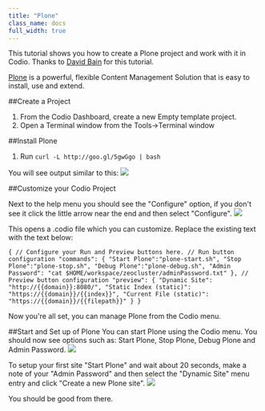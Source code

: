 ```yaml
---
title: "Plone"
class_name: docs
full_width: true
---
```



This tutorial shows you how to create a Plone project and work with it in Codio. Thanks to [David Bain](http://blog.dbain.com/2014/04/install-plone-in-under-5-minutes-on.html) for this tutorial.

[Plone](https://plone.org/) is a powerful, flexible Content Management Solution that is easy to install, use and extend.

##Create a Project

1. From the Codio Dashboard, create a new Empty template project.
1. Open a Terminal window from the Tools->Terminal window


##Install Plone

1. Run `curl -L http://goo.gl/5gwGgo | bash`

You will see output similar to this:
![](img/docs/ploneoutput.png)

##Customize your Codio Project

Next to the help menu you should see the "Configure" option, if you don't see it click the little arrow near the end and then select "Configure".
![](img/docs/customisecodio.png)

This opens a .codio file which you can customize. Replace the existing text with the text below:

`{
    // Configure your Run and Preview buttons here.
    // Run button configuration
    "commands": {
       "Start Plone":"plone-start.sh",
       "Stop Plone":"plone-stop.sh",
       "Debug Plone":"plone-debug.sh",
      "Admin Password": "cat $HOME/workspace/zeocluster/adminPassword.txt"
      },
    // Preview button configuration
     "preview": {
        "Dynamic Site": "http://{{domain}}:8080/",
        "Static Index (static)": "https://{{domain}}/{{index}}",
        "Current File (static)": "https://{{domain}}/{{filepath}}"
      }
    }`

Now you're all set, you can manage Plone from the Codio menu.

##Start and Set up of Plone
You can start Plone using the Codio menu. You should now see options such as:
Start Plone, Stop Plone, Debug Plone and Admin Password. 
![](img/docs/codiomenu.png)

To setup your first site "Start Plone" and wait about 20 seconds, make a note of your "Admin Password" and then select the "Dynamic Site" menu entry and click "Create a new Plone site". 
![](img/docs/plonesite.png)

You should be good from there.

